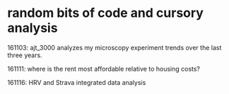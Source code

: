 # random bits of code and cursory analysis

161103: ajt_3000 analyzes my microscopy experiment trends over the last three years.  

161111: where is the rent most affordable relative to housing costs?

161116: HRV and Strava integrated data analysis
